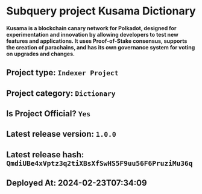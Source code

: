 # Subquery project Kusama Dictionary
####  Kusama is a blockchain canary network for Polkadot, designed for experimentation and innovation by allowing developers to test new features and applications. It uses Proof-of-Stake consensus, supports the creation of parachains, and has its own governance system for voting on upgrades and changes.

## Project type: `Indexer Project`

## Project category: `Dictionary`

## Is Project Official? `Yes`

## Latest release version: `1.0.0`

## Latest release hash: `QmdiUBe4xVptz3q2tiXBsXfSwHS5F9uu56F6PruziMu36q`

## Deployed At: 2024-02-23T07:34:09
